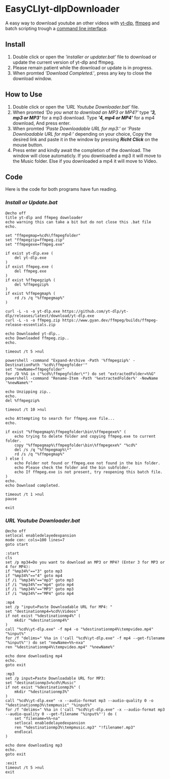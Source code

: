 # EasyCLIyt-dlpDownloader
A easy way to download youtube an other videos with [yt-dlp](https://github.com/yt-dlp/yt-dlp), [ffmpeg](https://www.gyan.dev/ffmpeg/builds/) and batch scripting trough a [command line interface](https://en.wikipedia.org/wiki/Command-line_interface). 

## Install
1. Double click or open the _'installer or updater.bat'_ file to download or update the current version of yt-dlp and ffmpeg.
2. Please remain patient while the download or update is in progress.
3. When promted _'Download Completed.'_, press any key to close the download window.

## How to Use
1. Double click or open the _'URL Youtube Downloader.bat'_ file.
2. When promted _'Do you wnat to download an MP3 or MP4?'_ type **_'3, mp3 or MP3'_** for a mp3 download. Type **_'4, mp4 or MP4'_** for a mp4 download, And press enter.
3. When promted _'Paste Downloadable URL for mp3:'_ or _'Paste Downloadable URL for mp4:'_ depending on your choice, Copy the desired link and paste it in the window by pressing **_Richt Click_** on the mouse button.
4. Press enter and kindly await the completion of the download. The window will close automaticly. If you downloaded a mp3 it will move to the Music folder. Else if you downloaded a mp4 it will move to Video.

## Code
Here is the code for both programs have fun reading.
### _Install or Update.bat_
```
@echo off
title yt-dlp and ffmpeg downloader
echo warning this can take a bit but do not close this .bat file
echo.

set "ffmpegmap=%cd%\ffmpegfolder"
set "ffmpegzip=ffmpeg.zip"
set "ffmpegexe=ffmpeg.exe"

if exist yt-dlp.exe (
	del yt-dlp.exe
)
if exist ffmpeg.exe (
	del ffmpeg.exe
)
if exist %ffmpegzip% (
	del %ffmpegzip%
)
if exist %ffmpegmap% (
	rd /s /q "%ffmpegmap%"
)

curl -L -s -o yt-dlp.exe https://github.com/yt-dlp/yt-dlp/releases/latest/download/yt-dlp.exe
curl -L -s -o ffmpeg.zip https://www.gyan.dev/ffmpeg/builds/ffmpeg-release-essentials.zip

echo Downloaded yt-dlp..
echo Downloaded ffmpeg.zip..
echo.

timeout /t 5 >nul

powershell -command "Expand-Archive -Path '%ffmpegzip%' -DestinationPath '%cd%\ffmpegfolder'"
set "newName=ffmpegfolder"
for /D %%G in ("%cd%\ffmpegfolder\*") do set "extractedFolder=%%G"
powershell -command "Rename-Item -Path '%extractedFolder%' -NewName '%newName%'"

echo Unzipping zip..
echo.
del %ffmpegzip%

timeout /t 10 >nul

echo Attempting to search for ffmpeg.exe file...
echo.

if exist "%ffmpegmap%\ffmpegfolder\bin\%ffmpegexe%" (
	echo trying to delete folder and copying ffmpeg.exe to current folder.
    copy "%ffmpegmap%\ffmpegfolder\bin\%ffmpegexe%" "%cd%"
    del /s /q "%ffmpegmap%\*"
    rd /s /q "%ffmpegmap%"
) else (
    echo Folder not found or ffmpeg.exe not found in the bin folder.
    echo Please check the folder and the bin subfolder.
    echo If ffmpeg.exe is not present, try reopening this batch file.
)
echo.
echo Download completed.

timeout /t 1 >nul
pause

exit
```
### _URL Youtube Downloader.bat_
```
@echo off
setlocal enabledelayedexpansion
mode con: cols=100 lines=7
goto start

:start
cls
set /p mp34=Do you want to download an MP3 or MP4? (Enter 3 for MP3 or 4 for MP4): 
if "%mp34%"=="3" goto mp3
if "%mp34%"=="4" goto mp4
if /i "%mp34%"=="mp3" goto mp3
if /i "%mp34%"=="mp4" goto mp4
if /i "%mp34%"=="MP3" goto mp3
if /i "%mp34%"=="MP4" goto mp4

:mp4
set /p "input=Paste Downloadable URL for MP4: "
set "destinationmp4=%cd%\Videos"
if not exist "%destinationmp4%" (
    mkdir "%destinationmp4%"
)
call "%cd%\yt-dlp.exe" -f mp4 -o "%destinationmp4%\tempvideo.mp4" "%input%"
for /f "delims=" %%a in ('call "%cd%\yt-dlp.exe" -f mp4 --get-filename "%input%"') do set "newName=%%~nxa"
ren "%destinationmp4%\tempvideo.mp4" "%newName%"

echo done downloading mp4
echo.
goto exit

:mp3
set /p input=Paste Downloadable URL for MP3: 
set "destinationmp3=%cd%\Music"
if not exist "%destinationmp3%" (
    mkdir "%destinationmp3%"
)
call "%cd%\yt-dlp.exe" -x --audio-format mp3 --audio-quality 0 -o "%destinationmp3%\tempmusic" "%input%"
for /f "delims=" %%a in ('call "%cd%\yt-dlp.exe" -x --audio-format mp3 --audio-quality 0 --get-filename "%input%"') do (
    set "filename=%%~na"
    setlocal enabledelayedexpansion
    ren "%destinationmp3%\tempmusic.mp3" "!filename!.mp3"
    endlocal
)

echo done downloading mp3
echo.
goto exit

:exit
timeout /t 5 >nul
exit
```
